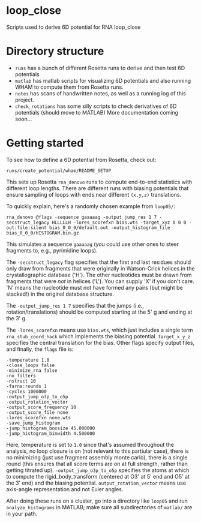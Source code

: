 # loop_close
Scripts used to derive 6D potential for RNA loop_close

# Directory structure
+ `runs` has a bunch of different Rosetta runs to derive and then test 6D potentials
+ `matlab` has matlab scripts for visualizing 6D potentials and also running WHAM to compute them from Rosetta runs.
+ `notes` has scans of handwritten notes, as well as a running log of this project.
+ `check_rotations` has some silly scripts to check derivatives of 6D potentials (should move to MATLAB)
More documentation coming soon...

# Getting started
To see how to define a 6D potential from Rosetta, check out:
```
runs/create_potential/wham/README_SETUP
```
This sets up Rosetta `rna_denovo` runs to compute end-to-end statistics with different loop lengths.
There are different runs with biasing potentials that ensure sampling of loops with ends near different `(x,y,z)` translations.

To quickly explain, here's a randomly chosen example from `loop05/`:
```
rna_denovo @flags -sequence gaaaaag -output_jump_res 1 7 -secstruct_legacy HLLLLLH -lores_scorefxn bias.wts -target_xyz 0 0 0 -out:file:silent bias_0_0_0/default.out -output_histogram_file bias_0_0_0/HISTOGRAM.bin.gz
```
This simulates a sequence `gaaaaag` (you could use other ones to steer fragments to, e.g., pyrimidine loops). 

The `-secstruct_legacy` flag specifies that the first and last residues should only draw from fragments that were originally in Watson-Crick helices in the crystallographic database ('H'). 
The other nucleotides must be drawn from fragments that were _not_ in helices ('L'). You can supply 'X' if you don't care. 'N' means the nucleotide must not have formed any pairs (but might be stacked!) in the original database structure.

The `-output_jump_res 1 7` specifies that the jumps (i.e., rotation/translations) should be computed starting at the 5' g and ending at the 3' g.

The `-lores_scorefxn` means use `bias.wts`, which just includes a single term `rna_stub_coord_hack` which implements the biasing potential.
`target_x_y_z` specifies the central translation for the bias. Other flags specify output files, and finally,
the `flags` file is:
```
-temperature 1.0
-close_loops false
-minimize_rna false
-no_filters
-nstruct 10
-farna:rounds 1
-cycles 1000000
-output_jump_o3p_to_o5p
-output_rotation_vector
-output_score_frequency 10
-output_score_file none
-lores_scorefxn none.wts
-save_jump_histogram
-jump_histogram_boxsize 45.000000
-jump_histogram_binwidth 4.500000
```
Here, temperature is set to `1.0` since that's assumed throughout the analysis, no loop closure is on (not relevant to this partiular case),
there is no minimizing (just use fragment assembly monte carlo), there is a single round (this ensures that all score terms are on at full strength, rather than getting titrated up).
`-output_jump_o3p_to_o5p` specifies the atoms at which to compute the rigid_body_transform (centered at O3' at 5' end and O5' at the 3' end) and
the biasing potential. `output_rotation_vector` means use axis-angle representation and not Euler angles.

After doing these runs on a cluster, go into a directory like `loop05` and run `analyze_histograms` in MATLAB; make sure all subdirectories of `matlab/` are in your path.


